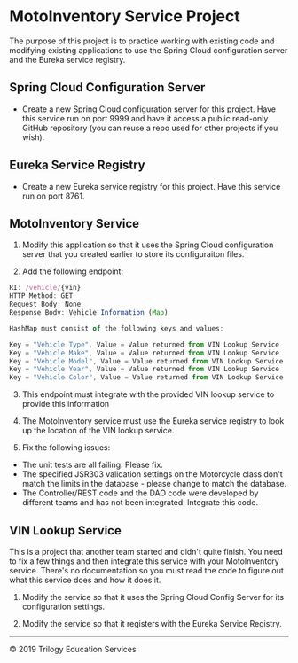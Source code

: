 # MotoInventory Service Project

The purpose of this project is to practice working with existing code and modifying existing applications to use the Spring Cloud configuration server and the Eureka service registry.

## Spring Cloud Configuration Server

* Create a new Spring Cloud configuration server for this project. Have this service run on port 9999 and have it access a public read-only GitHub repository (you can reuse a repo used for other projects if you wish).

## Eureka Service Registry

* Create a new Eureka service registry for this project. Have this service run on port 8761.

## MotoInventory Service

1. Modify this application so that it uses the Spring Cloud configuration server that you created earlier to store its configuraiton files.

2. Add the following endpoint:

  ```javascript
  RI: /vehicle/{vin}
  HTTP Method: GET
  Request Body: None
  Response Body: Vehicle Information (Map)
  
  HashMap must consist of the following keys and values:
  
  Key = "Vehicle Type", Value = Value returned from VIN Lookup Service
  Key = "Vehicle Make", Value = Value returned from VIN Lookup Service
  Key = "Vehicle Model", Value = Value returned from VIN Lookup Service
  Key = "Vehicle Year", Value = Value returned from VIN Lookup Service
  Key = "Vehicle Color", Value = Value returned from VIN Lookup Service
  ```

3. This endpoint must integrate with the provided VIN lookup service to provide this information

4. The MotoInventory service must use the Eureka service registry to look up the location of the VIN lookup service.

5. Fix the following issues:
  * The unit tests are all failing. Please fix.
  * The specified JSR303 validation settings on the Motorcycle class don't match the limits in the database - please change to match the database.
  * The Controller/REST code and the DAO code were developed by different teams and has not been integrated.  Integrate this code.


## VIN Lookup Service

This is a project that another team started and didn't quite finish. You need to fix a few things and then integrate this service with your MotoInventory service. There's no documentation so you must read the code to figure out what this service does and how it does it.

1. Modify the service so that it uses the Spring Cloud Config Server for its configuration settings.

2. Modify the service so that it registers with the Eureka Service Registry.

--- 

© 2019 Trilogy Education Services
